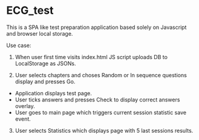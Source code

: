 # ECG_test

This is a SPA like test preparation application based solely on Javascript and browser local storage.

Use case: 

1. When user first time visits index.html JS script uploads DB to LocalStorage as JSONs.

2. User selects chapters and choses Random or In sequence questions display and presses Go.
<ul>
    <li>Application displays test page.</li> 
    <li>User ticks answers and presses Check to display correct answers overlay.</li>
    <li>User goes to main page which triggers current session statistic save event.</li>
</ul>

3. User selects Statistics which displays page with 5 last sessions results.
